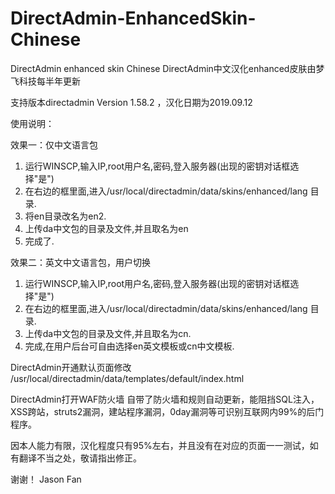 # DirectAdmin-EnhancedSkin-Chinese
DirectAdmin enhanced skin Chinese
DirectAdmin中文汉化enhanced皮肤由梦飞科技每半年更新

支持版本directadmin Version 1.58.2 ，汉化日期为2019.09.12

使用说明：

效果一：仅中文语言包
1. 运行WINSCP,输入IP,root用户名,密码,登入服务器(出现的密钥对话框选择"是")
2. 在右边的框里面,进入/usr/local/directadmin/data/skins/enhanced/lang 目录.
3. 将en目录改名为en2.
4. 上传da中文包的目录及文件,并且取名为en
5. 完成了.

效果二：英文中文语言包，用户切换
1. 运行WINSCP,输入IP,root用户名,密码,登入服务器(出现的密钥对话框选择"是")
2. 在右边的框里面,进入/usr/local/directadmin/data/skins/enhanced/lang 目录.
3. 上传da中文包的目录及文件,并且取名为cn.
4. 完成,在用户后台可自由选择en英文模板或cn中文模板.

DirectAdmin开通默认页面修改
/usr/local/directadmin/data/templates/default/index.html

DirectAdmin打开WAF防火墙
自带了防火墙和规则自动更新，能阻挡SQL注入，XSS跨站，struts2漏洞，建站程序漏洞，0day漏洞等可识别互联网内99%的后门程序。

因本人能力有限，汉化程度只有95%左右，并且没有在对应的页面一一测试，如有翻译不当之处，敬请指出修正。

谢谢！
Jason Fan
